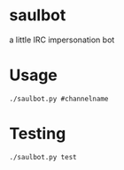 # saulbot
a little IRC impersonation bot

# Usage
```
./saulbot.py #channelname
```

# Testing
```
./saulbot.py test
```
